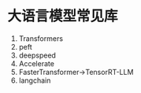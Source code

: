 # 大语言模型常见库

1. Transformers
2. peft
3. deepspeed
4. Accelerate
5. FasterTransformer->TensorRT-LLM
6. langchain
